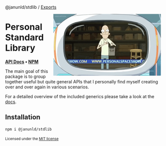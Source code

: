 @janunld/stdlib / [Exports](modules.md)

<img alt="Title image" style="height:200px;float:right" src="https://raw.githubusercontent.com/JanUnld/janunld/develop/personal-space-show.gif">

# Personal Standard Library

**[API Docs][docs] • [NPM][npm]**

[docs]: ../../docs/stdlib/modules.md
[npm]: https://www.npmjs.com/package/@janunld/stdlib

The main goal of this package is to group together useful but quite general APIs that
I personally find myself creating over and over again in various scenarios. 

For a detailed overview of the included generics please take a look at the [docs][docs].

## Installation

```shell
npm i @janunld/stdlib
```

<small>Licensed under the [MIT license](https://github.com/JanUnld/web-std/blob/main/LICENSE)</small>
